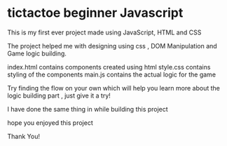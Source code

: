 # tictactoe beginner Javascript

This is my first ever project made using JavaScript, HTML and CSS

The project helped me with designing using css , DOM Manipulation and Game logic building. 

index.html contains components created using html
style.css contains styling of the components
main.js contains the actual logic for the game 

Try finding the flow on your own which will help you learn more about the logic building part , just give it a try!

I have done the same thing in while building this project

hope you enjoyed this project 

Thank You!



